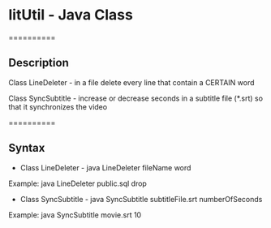 # litUtil - Java Class
==========

## Description

Class LineDeleter - in a file delete every line that contain a CERTAIN word

Class SyncSubtitle - increase or decrease seconds in a subtitle file (*.srt) so that it synchronizes the video

==========
## Syntax

* Class LineDeleter - java LineDeleter fileName word

Example: java LineDeleter public.sql drop
  
* Class SyncSubtitle - java SyncSubtitle subtitleFile.srt numberOfSeconds

Example: java SyncSubtitle movie.srt 10